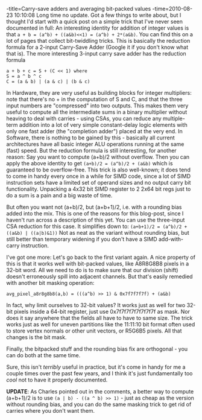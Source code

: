 -title=Carry-save adders and averaging bit-packed values
-time=2010-08-23 10:10:08
Long time no update. Got a few things to write about, but I thought I'd start with a quick post on a simple trick that I've never seen documented in full: An interesting identity for addition of integer values is that `a + b = (a^b) + ((a&b)<<1) = (a^b) + 2*(a&b)`. You can find this on a lot of pages that collect bit\-twiddling tricks. This is basically the reduction formula for a 2\-input Carry\-Save Adder \(Google it if you don't know what that is\). The more interesting 3\-input carry save adder has the reduction formula

```
a + b + c = S + (C << 1) where
S = a ^ b ^ c
C = (a & b) | (a & c) | (b & c)
```

In Hardware, they are very useful as building blocks for integer multipliers: note that there's no \+ in the computation of S and C, and that the three input numbers are "compressed" into two outputs. This makes them very useful to compute all the intermediate sums in a binary multiplier without heaving to deal with carries \- using CSAs, you can reduce any multiple\-term addition into a lot of very simple constant\-delay logic elements with only one fast adder \(the "completion adder"\) placed at the very end. In Software, there is nothing to be gained by this \- basically all current architectures have all basic integer ALU operations running at the same \(fast\) speed. But the reduction formula is still interesting, for another reason: Say you want to compute \(a\+b\)/2 without overflow. Then you can apply the above identity to get `(a+b)/2 = (a^b)/2 + (a&b)` which is guaranteed to be overflow\-free. This trick is also well\-known; it does tend to come in handy every once in a while for SIMD code, since a lot of SIMD instruction sets have a limited set of operand sizes and no output carry bit functionality. Unpacking a 4x32 bit SIMD register to 2 2x64 bit regs just to do a sum is a pain and a big waste of time.

But often you want not \(a\+b\)/2, but \(a\+b\+1\)/2, i.e. with a rounding bias added into the mix. This is one of the reasons for this blog\-post, since I haven't run across a description of this yet. You can use the three\-input CSA reduction for this case. It simplifies down to: `(a+b+1)/2 = (a^b)/2 + ((a&b) | ((a|b)&1))` Not as neat as the variant without rounding bias, but still better than temporary widening if you don't have a SIMD add\-with\-carry instruction.

I've got one more: Let's go back to the first variant again. A nice property of this is that it works well with bit\-packed values, like A8R8G8B8 pixels in a 32\-bit word. All we need to do is to make sure that our division \(shift\) doesn't erroneously spill into adjacent channels. But that's easily remedied with another bit masking operation: 

```
avg_pixel_a8r8g8b8(a,b) = (((a^b) >> 1) & 0x7f7f7f7f) + (a&b)
```

In fact, why limit ourselves to 32\-bit values? It works just as well for two 32\-bit pixels inside a 64\-bit register, just use 0x7f7f7f7f7f7f7f7f as mask. Nor does it say anywhere that the fields all have to have to same size. The trick works just as well for uneven partitions like the 11:11:10 bit format often used to store vertex normals or other unit vectors, or R5G6B5 pixels. All that changes is the bit mask.

Finally, the bitpacked stuff and the rounding bias fix are orthogonal \- you can do both at the same time.

Sure, this isn't *terribly* useful in practice, but it's come in handy for me a couple times over the past few years, and I think it's just fundamentally too *cool* not to have it properly documented.

**UPDATE**: As Charles pointed out in the comments, a better way to compute \(a\+b\+1\)/2 is to use `(a | b) - ((a ^ b) >> 1)` \- just as cheap as the version without rounding bias, and you can do the same masking trick to get rid of carries where you don't want them.